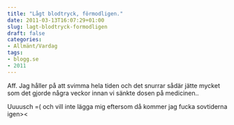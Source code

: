 ```yaml
---
title: "Lågt blodtryck, förmodligen."
date: 2011-03-13T16:07:29+01:00
slug: lagt-blodtryck-formodligen
draft: false
categories:
- Allmänt/Vardag
tags:
- blogg.se
- 2011
---
```

Aff. Jag håller på att svimma hela tiden och det snurrar sådär jätte mycket som det gjorde några veckor innan vi sänkte dosen på medicinen..  
  
Uuuusch =( och vill inte lägga mig eftersom då kommer jag fucka sovtiderna igen><